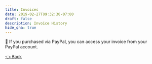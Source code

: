 ```yaml
---
title: Invoices
date: 2019-02-27T09:32:30-07:00
draft: false
description: Invoice History
hide_qna: true
---
```


<div class="well">
  📜 If you purchased via PayPal, you can access your invoice from your PayPal account.
</div>

<user-charges></user-charges>

<a href="/dashboard" class="btn">👈 Back</a>

